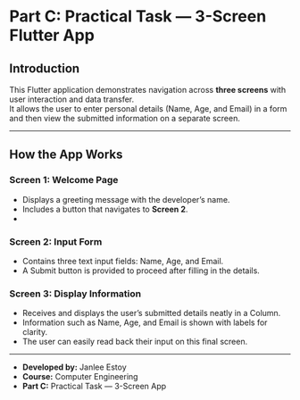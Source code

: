 # Part C: Practical Task — 3-Screen Flutter App

## Introduction

This Flutter application demonstrates navigation across **three screens** with user interaction and data transfer.  
It allows the user to enter personal details (Name, Age, and Email) in a form and then view the submitted information on a separate screen.

---

## How the App Works

### **Screen 1: Welcome Page**
- Displays a greeting message with the developer’s name.
- Includes a button that navigates to **Screen 2**.
- 
### **Screen 2: Input Form**
- Contains three text input fields: Name, Age, and Email.
- A Submit button is provided to proceed after filling in the details.

### **Screen 3: Display Information**
- Receives and displays the user’s submitted details neatly in a Column.
- Information such as Name, Age, and Email is shown with labels for clarity.
- The user can easily read back their input on this final screen.

---

- **Developed by:** Janlee Estoy
- **Course:** Computer Engineering
- **Part C:** Practical Task — 3-Screen App
